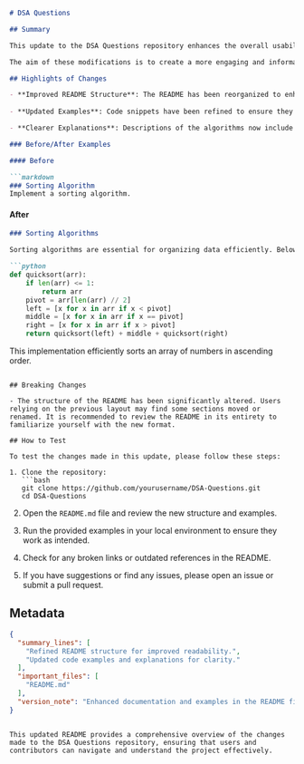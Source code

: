 ```markdown
# DSA Questions

## Summary

This update to the DSA Questions repository enhances the overall usability and clarity of the README file, making it easier for developers and contributors to understand the project. The changes include a refined structure, more detailed explanations of the repository's purpose, and improved examples that illustrate how to use the various data structures and algorithms included in this repository. 

The aim of these modifications is to create a more engaging and informative experience for users, especially those who are new to data structures and algorithms (DSA). By simplifying complex explanations and providing clearer examples, we hope to foster a greater understanding of DSA concepts and encourage contributions from the community.

## Highlights of Changes

- **Improved README Structure**: The README has been reorganized to enhance readability. Sections are now clearly defined, making it easier to navigate through the content.
  
- **Updated Examples**: Code snippets have been refined to ensure they are concise and relevant. This makes it easier for users to understand the implementation of different algorithms and data structures.

- **Clearer Explanations**: Descriptions of the algorithms now include practical use cases and applications, which help users grasp the importance of each DSA concept.

### Before/After Examples

#### Before

```markdown
### Sorting Algorithm
Implement a sorting algorithm.
```

#### After

```markdown
### Sorting Algorithms

Sorting algorithms are essential for organizing data efficiently. Below is an example of the QuickSort algorithm:

```python
def quicksort(arr):
    if len(arr) <= 1:
        return arr
    pivot = arr[len(arr) // 2]
    left = [x for x in arr if x < pivot]
    middle = [x for x in arr if x == pivot]
    right = [x for x in arr if x > pivot]
    return quicksort(left) + middle + quicksort(right)
```
This implementation efficiently sorts an array of numbers in ascending order.
```

## Breaking Changes

- The structure of the README has been significantly altered. Users relying on the previous layout may find some sections moved or renamed. It is recommended to review the README in its entirety to familiarize yourself with the new format.

## How to Test

To test the changes made in this update, please follow these steps:

1. Clone the repository:
   ```bash
   git clone https://github.com/yourusername/DSA-Questions.git
   cd DSA-Questions
   ```

2. Open the `README.md` file and review the new structure and examples.

3. Run the provided examples in your local environment to ensure they work as intended.

4. Check for any broken links or outdated references in the README.

5. If you have suggestions or find any issues, please open an issue or submit a pull request.

## Metadata

```json
{
  "summary_lines": [
    "Refined README structure for improved readability.",
    "Updated code examples and explanations for clarity."
  ],
  "important_files": [
    "README.md"
  ],
  "version_note": "Enhanced documentation and examples in the README file."
}
```
``` 

This updated README provides a comprehensive overview of the changes made to the DSA Questions repository, ensuring that users and contributors can navigate and understand the project effectively.
